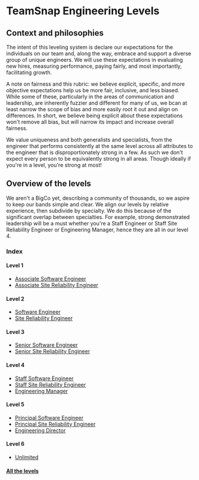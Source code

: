 # TeamSnap Engineering Levels

## Context and philosophies

The intent of this leveling system is declare our expectations for the individuals on our team and, along the way, embrace and support a diverse group of unique engineers.  We will use these expectations in evaluating new hires, measuring performance, paying fairly, and most importantly, facilitating growth.

A note on fairness and this rubric: we believe explicit, specific, and more objective expectations help us be more fair, inclusive, and less biased.  While some of these, particularly in the areas of communication and leadership, are inherently fuzzier and different for many of us, we bcan at least narrow the scope of bias and more easily root it out and align on differences.  In short, we believe being explicit about these expectations won't remove all bias, but will narrow its impact and increase overall fairness.

We value uniqueness and both generalists and specialists, from the engineer that performs consistently at the same level across all attributes to the engineer that is disproportionately strong in a few.  As such we don't expect every person to be equivalently strong in all areas.  Though ideally if you're in a level, you're strong at most!

## Overview of the levels

We aren't a BigCo yet, describing a community of thousands, so we aspire to keep our bands simple and clear.  We align our levels by relative experience, then subdivide by specialty.  We do this because of the significant overlap between specialties.  For example, strong demonstrated leadership will be a must whether you're a Staff Engineer or Staff Site Reliability Engineer or Engineering Manager, hence they are all in our level 4.

### Index

#### Level 1
* [Associate Software Engineer](https://github.com/teamsnap/Engineering/blob/main/Engineering%20Job%20Levels/1%20-%20Associate%20Software%20Engineer.md)
* [Associate Site Reliability Engineer](https://github.com/teamsnap/Engineering/blob/main/Engineering%20Job%20Levels/1%20-%20Associate%20Site%20Reliability%20Engineer.md)
 
#### Level 2
* [Software Engineer](https://github.com/teamsnap/Engineering/blob/main/Engineering%20Job%20Levels/2%20-%20Software%20Engineer.md)
* [Site Reliability Engineer](https://github.com/teamsnap/Engineering/blob/main/Engineering%20Job%20Levels/2%20-%20Site%20Reliability%20Engineer.md)

#### Level 3
* [Senior Software Engineer](https://github.com/teamsnap/Engineering/blob/main/Engineering%20Job%20Levels/3%20-%20Senior%20Software%20Engineer.md)
* [Senior Site Reliability Engineer](https://github.com/teamsnap/Engineering/blob/main/Engineering%20Job%20Levels/3%20-%20Senior%20Site%20Reliability%20Engineer.md)
 
#### Level 4
* [Staff Software Engineer](https://github.com/teamsnap/Engineering/blob/main/Engineering%20Job%20Levels/4%20-%20Staff%20Software%20Engineer.md)
* [Staff Site Reliability Engineer](https://github.com/teamsnap/Engineering/blob/main/Engineering%20Job%20Levels/4%20-%20Staff%20Site%20Reliability%20Engineer.md)
* [Engineering Manager](https://github.com/teamsnap/Engineering/blob/main/Engineering%20Job%20Levels/4%20-%20Engineering%20Manager.md)
  
#### Level 5
 * [Principal Software Engineer](https://github.com/teamsnap/Engineering/blob/main/Engineering%20Job%20Levels/5%20-%20Principal%20Software%20Engineer.md)
 * [Principal Site Reliability Engineer](https://github.com/teamsnap/Engineering/blob/main/Engineering%20Job%20Levels/5%20-%20Principal%20Site%20Reliability%20Engineer.md)
 * [Engineering Director](https://github.com/teamsnap/Engineering/blob/main/Engineering%20Job%20Levels/5%20-%20Director%20of%20Engineering.md)

#### Level 6
 * [Unlimited](https://github.com/teamsnap/Engineering/blob/main/Engineering%20Job%20Levels/6%20-%20Unlimited.md)

#### [All the levels](https://github.com/teamsnap/Engineering/blob/main/Engineering%20Job%20Levels/All%20Engineering%20levels.md)



